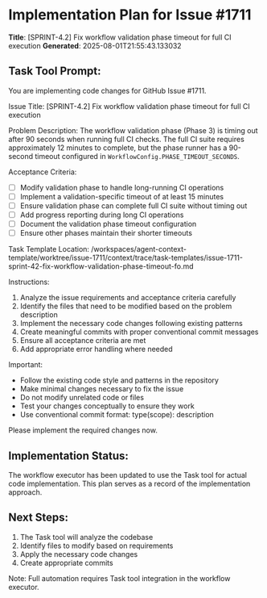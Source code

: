 # Implementation Plan for Issue #1711

**Title**: [SPRINT-4.2] Fix workflow validation phase timeout for full CI execution
**Generated**: 2025-08-01T21:55:43.133032

## Task Tool Prompt:
You are implementing code changes for GitHub Issue #1711.

Issue Title: [SPRINT-4.2] Fix workflow validation phase timeout for full CI execution

Problem Description:
The workflow validation phase (Phase 3) is timing out after 90 seconds when running full CI checks. The full CI suite requires approximately 12 minutes to complete, but the phase runner has a 90-second timeout configured in `WorkflowConfig.PHASE_TIMEOUT_SECONDS`.

Acceptance Criteria:
- [ ] Modify validation phase to handle long-running CI operations
- [ ] Implement a validation-specific timeout of at least 15 minutes
- [ ] Ensure validation phase can complete full CI suite without timing out
- [ ] Add progress reporting during long CI operations
- [ ] Document the validation phase timeout configuration
- [ ] Ensure other phases maintain their shorter timeouts

Task Template Location: /workspaces/agent-context-template/worktree/issue-1711/context/trace/task-templates/issue-1711-sprint-42-fix-workflow-validation-phase-timeout-fo.md

Instructions:
1. Analyze the issue requirements and acceptance criteria carefully
2. Identify the files that need to be modified based on the problem description
3. Implement the necessary code changes following existing patterns
4. Create meaningful commits with proper conventional commit messages
5. Ensure all acceptance criteria are met
6. Add appropriate error handling where needed

Important:
- Follow the existing code style and patterns in the repository
- Make minimal changes necessary to fix the issue
- Do not modify unrelated code or files
- Test your changes conceptually to ensure they work
- Use conventional commit format: type(scope): description

Please implement the required changes now.

## Implementation Status:
The workflow executor has been updated to use the Task tool for actual code implementation.
This plan serves as a record of the implementation approach.

## Next Steps:
1. The Task tool will analyze the codebase
2. Identify files to modify based on requirements
3. Apply the necessary code changes
4. Create appropriate commits

Note: Full automation requires Task tool integration in the workflow executor.
